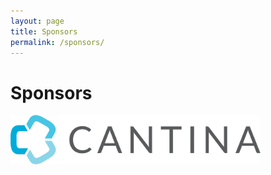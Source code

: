 ```yaml
---
layout: page
title: Sponsors
permalink: /sponsors/
---
```


# Sponsors

<a href="https://cantina.co/"><img src="/images/logo-cantina-color.png" width="400" alt="Cantina logo"></a>
